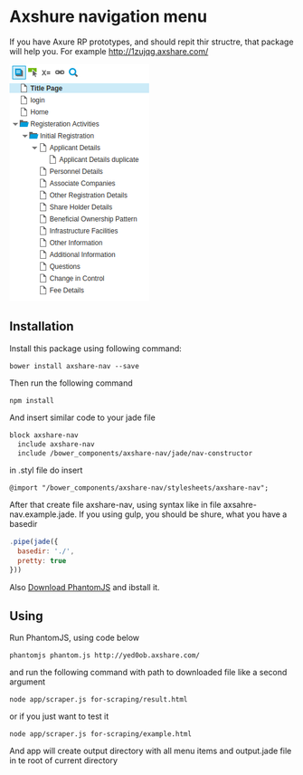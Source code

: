# Axshure navigation menu

If you have Axure RP prototypes, and should repit thir structre, that package will help you. For example http://1zujqg.axshare.com/

![Axshure link screenshoot](/img/axshare-nav.png?raw=true "Axshure link screenshoot")

## Installation
Install this package using following command:

    bower install axshare-nav --save

Then run the following command

    npm install

And insert similar code to your jade file

```jade
block axshare-nav
  include axshare-nav
  include /bower_components/axshare-nav/jade/nav-constructor
```

in .styl file do insert

```stylus
@import "/bower_components/axshare-nav/stylesheets/axshare-nav";
```

After that create file axshare-nav, using syntax like in file axsahre-nav.example.jade.
If you using gulp, you should be shure, what you have a basedir

```javascript
.pipe(jade({
  basedir: './',
  pretty: true
}))
```

Also [Download PhantomJS](http://phantomjs.org/download.html) and ibstall it.

## Using

Run PhantomJS, using code below

    phantomjs phantom.js http://yed0ob.axshare.com/

and run the following command with path to downloaded file like a second argument

    node app/scraper.js for-scraping/result.html

or if you just want to test it

    node app/scraper.js for-scraping/example.html

And app will create output directory with all menu items and output.jade file in te root of current directory
